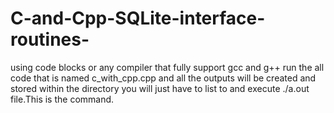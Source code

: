 # C-and-Cpp-SQLite-interface-routines-
using code blocks or any compiler that fully support gcc and g++ run the all code that is named  c_with_cpp.cpp and all the outputs will be created and stored within the directory you will just have to list to and execute ./a.out file.This is the command.
